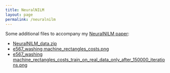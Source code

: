 ```yaml
---
title: NeuralNILM
layout: page
permalink: /neuralnilm
---
```


Some additional files to accompany my [NeuralNILM paper](/files/writing/neural_nilm.pdf):

* [NeuralNILM_data.zip](/files/neuralnilm/NeuralNILM_data.zip)
* [e567_washing machine_rectangles_costs.png](/files/neuralnilm/e567_washing%20machine_rectangles_costs.png)
* [e567_washing machine_rectangles_costs_train_on_real_data_only_after_150000_iterations.png](/files/neuralnilm/e567_washing%20machine_rectangles_costs_train_on_real_data_only_after_150000_iterations.png)
